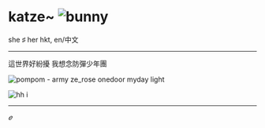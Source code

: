 # katze~ ![bunny](https://pixels.crd.co/assets/images/gallery42/f3775c51.gif?v=379361a4)
she ♯ her hkt, en/中文

***


這世界好紛擾 我想念防彈少年團 


![pompom](https://pixels.crd.co/assets/images/gallery14/62155dc1.gif?v=379361a4) - army ze_rose onedoor myday light

![hh](https://yokai.crd.co/assets/images/gallery14/7bcd11fb.gif?v=b4df531c) i


***

*𝑒*
